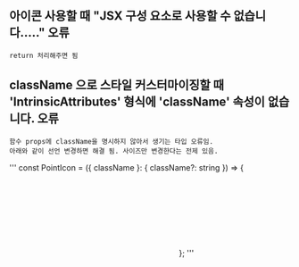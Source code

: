 ## 아이콘 사용할 때 "JSX 구성 요소로 사용할 수 없습니다....." 오류
    return 처리해주면 됨

## className 으로 스타일 커스터마이징할 때 'IntrinsicAttributes' 형식에 'className' 속성이 없습니다. 오류
    함수 props에 className을 명시하지 않아서 생기는 타입 오류임.
    아래와 같이 선언 변경하면 해결 됨. 사이즈만 변경한다는 전제 있음.
'''
const PointIcon = ({ className }: { className?: string }) => {
  <svg className={className}> ... </svg>
};
'''
